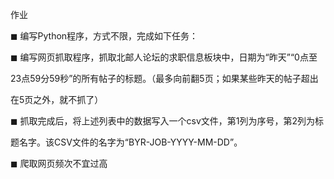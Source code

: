 作业

◼ 编写Python程序，方式不限，完成如下任务：

◼ 编写网页抓取程序，抓取北邮人论坛的求职信息板块中，日期为“昨天”“0点至

23点59分59秒”的所有帖子的标题。（最多向前翻5页；如果某些昨天的帖子超出

在5页之外，就不抓了）

◼ 抓取完成后，将上述列表中的数据写入一个csv文件，第1列为序号，第2列为标

题名字。该CSV文件的名字为“BYR-JOB-YYYY-MM-DD”。

◼ 爬取网页频次不宜过高